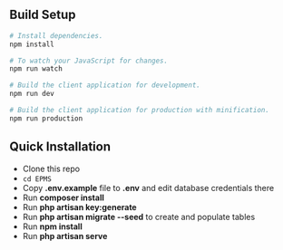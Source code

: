 ## Build Setup

```bash
# Install dependencies.
npm install

# To watch your JavaScript for changes.
npm run watch

# Build the client application for development.
npm run dev

# Build the client application for production with minification.
npm run production
```

## Quick Installation
- Clone this repo
- `cd EPMS`
- Copy __.env.example__ file to __.env__ and edit database credentials there
- Run __composer install__
- Run __php artisan key:generate__
- Run __php artisan migrate --seed__ to create and populate tables
- Run __npm install__ 
- Run __php artisan serve__
